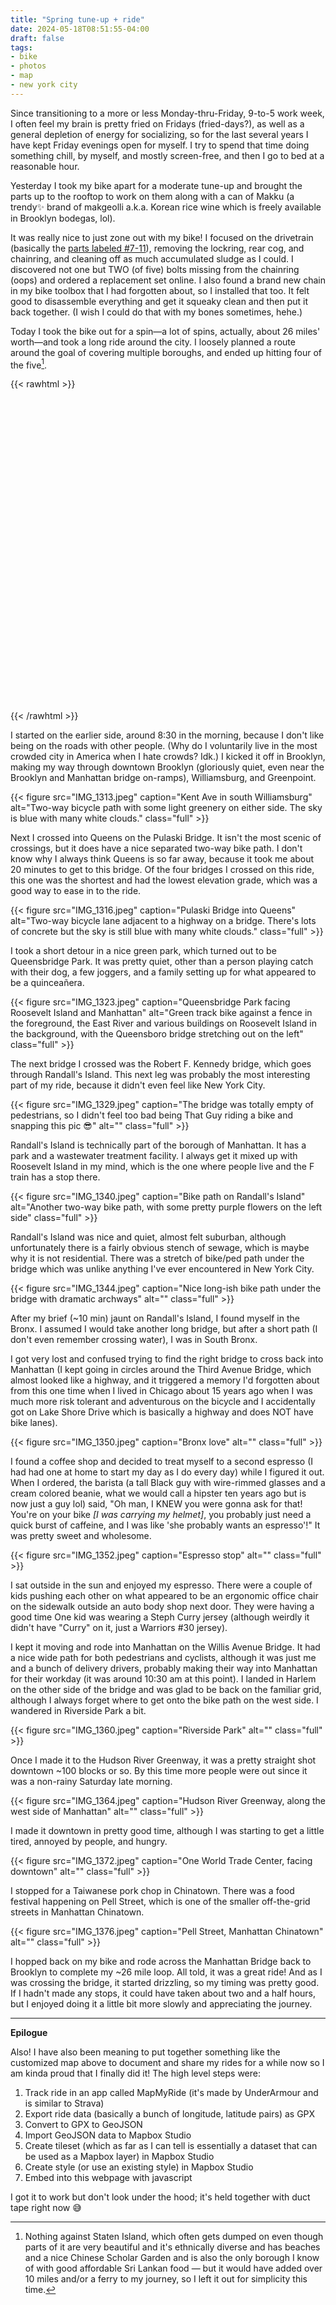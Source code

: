 ```yaml
---
title: "Spring tune-up + ride"
date: 2024-05-18T08:51:55-04:00
draft: false
tags: 
- bike
- photos
- map
- new york city
---
```


Since transitioning to a more or less Monday-thru-Friday, 9-to-5 work week, I often feel my brain is pretty fried on Fridays (fried-days?), as well as a general depletion of energy for socializing, so for the last several years I have kept Friday evenings open for myself. I try to spend that time doing something chill, by myself, and mostly screen-free, and then I go to bed at a reasonable hour. 

Yesterday I took my bike apart for a moderate tune-up and brought the parts up to the rooftop to work on them along with a can of Makku (a trendy✨ brand of makgeolli a.k.a. Korean rice wine which is freely available in Brooklyn bodegas, lol). 

It was really nice to just zone out with my bike! I focused on the drivetrain (basically the [parts labeled #7-11](https://kwon.nyc/bike/)), removing the lockring, rear cog, and chainring, and cleaning off as much accumulated sludge as I could. I discovered not one but TWO (of five) bolts missing from the chainring (oops) and ordered a  replacement set online. I also found a brand new chain in my bike toolbox that I had forgotten about, so I installed that too. It felt good to disassemble everything and get it squeaky clean and then put it back together. (I wish I could do that with my bones sometimes, hehe.)

Today I took the bike out for a spin—a lot of spins, actually, about 26 miles' worth—and took a long ride around the city. I loosely planned a route around the goal of covering multiple boroughs, and ended up hitting four of the five[^1]. 

{{< rawhtml >}}
<div id="map" style="width: 100%; height: 500px; border: none; border-radius: 20px;"></div>
<link href="https://api.mapbox.com/mapbox-gl-js/v3.2.0/mapbox-gl.css" rel="stylesheet">
<script src="https://api.mapbox.com/mapbox-gl-js/v3.2.0/mapbox-gl.js"></script>
<script>
    mapboxgl.accessToken = 'pk.eyJ1Ijoicmprd29uIiwiYSI6ImNrbnB5aTg2NDA2ZXgyb21uZjh0ZmQ0aDEifQ.wcihEO5lNGrSgDcgtldHag';
    var map = new mapboxgl.Map({
        container: 'map',
        style: 'mapbox://styles/rjkwon/cluc39fpj005001qlhqm6cm9m',
        center: [-73.96480182263512, 40.75592468460507], // Initial center coordinates
        zoom: 10.5
    });

    map.on('load', function () {
        map.addSource('route-may19', {
            'type': 'vector',
            'url': 'mapbox://rjkwon.clwcyaepqbm051zljpa0h4w10-2ajdn' // Replace with your tileset URL
        });

        map.addLayer({
            'id': 'route',
            'type': 'line',
            'source': 'route-may19',
            'source-layer': 'route-may19', // Replace with your source layer name if different
            'layout': {
                'line-join': 'round',
                'line-cap': 'round'
            },
            'paint': {
                'line-color': 'white',
                'line-width': 4
            }
        });
    });
</script>
{{< /rawhtml >}}

I started on the earlier side, around 8:30 in the morning, because I don't like being on the roads with other people. (Why do I voluntarily live in the most crowded city in America when I hate crowds? Idk.) I kicked it off in Brooklyn, making my way through downtown Brooklyn (gloriously quiet, even near the Brooklyn and Manhattan bridge on-ramps), Williamsburg, and Greenpoint.

{{< figure src="IMG_1313.jpeg" caption="Kent Ave in south Williamsburg" alt="Two-way bicycle path with some light greenery on either side. The sky is blue with many white clouds." class="full" >}}

Next I crossed into Queens on the Pulaski Bridge. It isn't the most scenic of crossings, but it does have a nice separated two-way bike path. I don't know why I always think Queens is so far away, because it took me about 20 minutes to get to this bridge. Of the four bridges I crossed on this ride, this one was the shortest and had the lowest elevation grade, which was a good way to ease in to the ride.

{{< figure src="IMG_1316.jpeg" caption="Pulaski Bridge into Queens" alt="Two-way bicycle lane adjacent to a highway on a bridge. There's lots of concrete but the sky is still blue with many white clouds." class="full" >}}

I took a short detour in a nice green park, which turned out to be Queensbridge Park. It was pretty quiet, other than a person playing catch with their dog, a few joggers, and a family setting up for what appeared to be a quinceañera. 

{{< figure src="IMG_1323.jpeg" caption="Queensbridge Park facing Roosevelt Island and Manhattan" alt="Green track bike against a fence in the foreground, the East River and various buildings on Roosevelt Island in the background, with the Queensboro bridge stretching out on the left" class="full" >}}

The next bridge I crossed was the Robert F. Kennedy bridge, which goes through Randall's Island. This next leg was probably the most interesting part of my ride, because it didn't even feel like New York City. 

{{< figure src="IMG_1329.jpeg" caption="The bridge was totally empty of pedestrians, so I didn't feel too bad being That Guy riding a bike and snapping this pic 😎" alt="" class="full" >}}

Randall's Island is technically part of the borough of Manhattan. It has a park and a wastewater treatment facility. I always get it mixed up with Roosevelt Island in my mind, which is the one where people live and the F train has a stop there. 

{{< figure src="IMG_1340.jpeg" caption="Bike path on Randall's Island" alt="Another two-way bike path, with some pretty purple flowers on the left side" class="full" >}}

Randall's Island was nice and quiet, almost felt suburban, although unfortunately there is a fairly obvious stench of sewage, which is maybe why it is not residential. There was a stretch of bike/ped path under the bridge which was unlike anything I've ever encountered in New York City.

{{< figure src="IMG_1344.jpeg" caption="Nice long-ish bike path under the bridge with dramatic archways" alt="" class="full" >}}

After my brief (~10 min) jaunt on Randall's Island, I found myself in the Bronx. I assumed I would take another long bridge, but after a short path (I don't even remember crossing water), I was in South Bronx.

I got very lost and confused trying to find the right bridge to cross back into Manhattan (I kept going in circles around the Third Avenue Bridge, which almost looked like a highway, and it triggered a memory I'd forgotten about from this one time when I lived in Chicago about 15 years ago when I was much more risk tolerant and adventurous on the bicycle and I accidentally got on Lake Shore Drive which is basically a highway and does NOT have bike lanes). 

{{< figure src="IMG_1350.jpeg" caption="Bronx love" alt="" class="full" >}}

I found a coffee shop and decided to treat myself to a second espresso (I had had one at home to start my day as I do every day) while I figured it out. When I ordered, the barista (a tall Black guy with wire-rimmed glasses and a cream colored beanie, what we would call a hipster ten years ago but is now just a guy lol) said, "Oh man, I KNEW you were gonna ask for that! You're on your bike _[I was carrying my helmet]_, you probably just need a quick burst of caffeine, and I was like 'she probably wants an espresso'!" It was pretty sweet and wholesome.

{{< figure src="IMG_1352.jpeg" caption="Espresso stop" alt="" class="full" >}}

I sat outside in the sun and enjoyed my espresso. There were a couple of kids pushing each other on what appeared to be an ergonomic office chair on the sidewalk outside an auto body shop next door. They were having a good time One kid was wearing a Steph Curry jersey (although weirdly it didn't have "Curry" on it, just a Warriors #30 jersey).

I kept it moving and rode into Manhattan on the Willis Avenue Bridge. It had a nice wide path for both pedestrians and cyclists, although it was just me and a bunch of delivery drivers, probably making their way into Manhattan for their workday (it was around 10:30 am at this point). I landed in Harlem on the other side of the bridge and was glad to be back on the familiar grid, although I always forget where to get onto the bike path on the west side. I wandered in Riverside Park a bit.

{{< figure src="IMG_1360.jpeg" caption="Riverside Park" alt="" class="full" >}}

Once I made it to the Hudson River Greenway, it was a pretty straight shot downtown ~100 blocks or so. By this time more people were out since it was a non-rainy Saturday late morning. 

{{< figure src="IMG_1364.jpeg" caption="Hudson River Greenway, along the west side of Manhattan" alt="" class="full" >}}

I made it downtown in pretty good time, although I was starting to get a little tired, annoyed by people, and hungry. 

{{< figure src="IMG_1372.jpeg" caption="One World Trade Center, facing downtown" alt="" class="full" >}}

I stopped for a Taiwanese pork chop in Chinatown. There was a food festival happening on Pell Street, which is one of the smaller off-the-grid streets in Manhattan Chinatown. 

{{< figure src="IMG_1376.jpeg" caption="Pell Street, Manhattan Chinatown" alt="" class="full" >}}

I hopped back on my bike and rode across the Manhattan Bridge back to Brooklyn to complete my ~26 mile loop. All told, it was a great ride! And as I was crossing the bridge, it started drizzling, so my timing was pretty good. If I hadn't made any stops, it could have taken about two and a half hours, but I enjoyed doing it a little bit more slowly and appreciating the journey.

<hr />

**Epilogue**

Also! I have also been meaning to put together something like the customized map above to document and share my rides for a while now so I am kinda proud that I finally did it! The high level steps were:
1. Track ride in an app called MapMyRide (it's made by UnderArmour and is similar to Strava)
2. Export ride data (basically a bunch of longitude, latitude pairs) as GPX
3. Convert to GPX to GeoJSON
4. Import GeoJSON data to Mapbox Studio
5. Create tileset (which as far as I can tell is essentially a dataset that can be used as a Mapbox layer) in Mapbox Studio
6. Create style (or use an existing style) in Mapbox Studio
7. Embed into this webpage with javascript

I got it to work but don't look under the hood; it's held together with duct tape right now 😅

[^1]: Nothing against Staten Island, which often gets dumped on even though parts of it are very beautiful and it's ethnically diverse and has beaches and a nice Chinese Scholar Garden and is also the only borough I know of with good affordable Sri Lankan food — but it would have added over 10 miles and/or a ferry to my journey, so I left it out for simplicity this time.